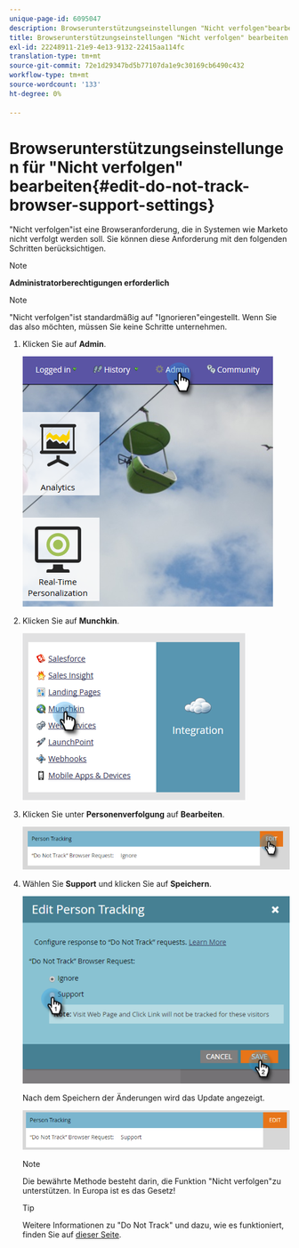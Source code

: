 ```yaml
---
unique-page-id: 6095047
description: Browserunterstützungseinstellungen "Nicht verfolgen"bearbeiten - Marketo Dokumente - Produktdokumentation
title: Browserunterstützungseinstellungen "Nicht verfolgen" bearbeiten
exl-id: 22248911-21e9-4e13-9132-22415aa114fc
translation-type: tm+mt
source-git-commit: 72e1d29347bd5b77107da1e9c30169cb6490c432
workflow-type: tm+mt
source-wordcount: '133'
ht-degree: 0%

---
```


# Browserunterstützungseinstellungen für &quot;Nicht verfolgen&quot; bearbeiten{#edit-do-not-track-browser-support-settings}

&quot;Nicht verfolgen&quot;ist eine Browseranforderung, die in Systemen wie Marketo nicht verfolgt werden soll. Sie können diese Anforderung mit den folgenden Schritten berücksichtigen.

>[!NOTE]
>
>**Administratorberechtigungen erforderlich**

>[!NOTE]
>
>&quot;Nicht verfolgen&quot;ist standardmäßig auf &quot;Ignorieren&quot;eingestellt. Wenn Sie das also möchten, müssen Sie keine Schritte unternehmen.

1. Klicken Sie auf **Admin**.

   ![](assets/one.png)

1. Klicken Sie auf **Munchkin**.

   ![](assets/two.png)

1. Klicken Sie unter **Personenverfolgung** auf **Bearbeiten**.

   ![](assets/three-2.png)

1. Wählen Sie **Support** und klicken Sie auf **Speichern**.

   ![](assets/four-1.png)

   Nach dem Speichern der Änderungen wird das Update angezeigt.

   ![](assets/five-1.png)

   >[!NOTE]
   >
   >Die bewährte Methode besteht darin, die Funktion &quot;Nicht verfolgen&quot;zu unterstützen. In Europa ist es das Gesetz!

   >[!TIP]
   >
   >Weitere Informationen zu &quot;Do Not Track&quot; und dazu, wie es funktioniert, finden Sie auf [dieser Seite](https://en.wikipedia.org/wiki/Do_Not_Track).
